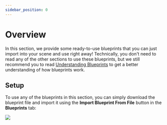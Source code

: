 ```yaml
---
sidebar_position: 0
---
```


# Overview

In this section, we provide some ready-to-use blueprints that you can just import into your scene and use right away! Technically, you don't need to read any of the other sections to use these blueprints, but we still recommend you to read [Understanding Blueprints](../understanding-blueprints) to get a better understanding of how blueprints work.

## Setup

To use any of the blueprints in this section, you can simply download the blueprint file and import it using the **Import Blueprint From File** button in the **Blueprints** tab:

![](/doc-img/en-blueprint-templates-1.png)

